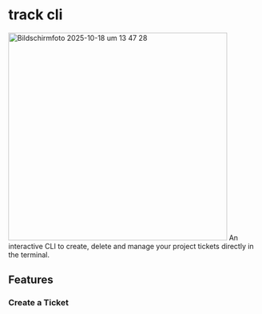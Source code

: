# track cli
<img width="438" height="415" alt="Bildschirmfoto 2025-10-18 um 13 47 28" src="https://github.com/user-attachments/assets/141b796f-109f-4108-b4f1-4e8b16f85d1e" />
An interactive CLI to create, delete and manage your project tickets directly in the terminal.

## Features

### Create a Ticket
